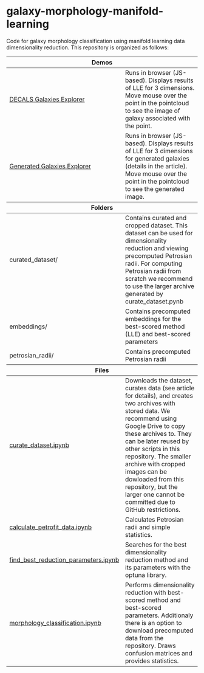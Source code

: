 # galaxy-morphology-manifold-learning
Code for galaxy morphology classification using manifold learning data dimensionality reduction.
This repository is organized as follows:

<table>
  <thead><tr><th colspan="2" style="font-weight: bold; text-align: center;">Demos</th></tr></thead>
  <tr>
    <td><a href="https://mtsizh.github.io/galaxy-morphology-manifold-learning/demos/DECALS_galaxies_explorer.html">DECALS Galaxies Explorer</a></td>
    <td>Runs in browser (JS-based). Displays results of LLE for 3 dimensions. Move mouse over the point in the pointcloud to see the image of galaxy associated with the point.</td>
  </tr>
  <tr>
    <td><a href="https://mtsizh.github.io/galaxy-morphology-manifold-learning/demos/generated_galaxies_explorer.html">Generated Galaxies Explorer</a></td>
    <td>Runs in browser (JS-based). Displays results of LLE for 3 dimensions for generated galaxies (details in the article). Move mouse over the point in the pointcloud to see the generated image.</td>
  </tr>
  <thead><tr><th colspan="2" style="font-weight: bold; text-align: center;">Folders</th></tr></thead>
  <tr>
    <td>curated_dataset/</td>
    <td>Contains curated and cropped dataset. This dataset can be used for dimensionality reduction and viewing precomputed Petrosian radii. For computing Petrosian radii from scratch we recommend to use the larger archive generated by curate_dataset.pynb</td>
  </tr>
  <tr>
    <td>embeddings/</td>
    <td>Contains precomputed embeddings for the best-scored method (LLE) and best-scored parameters</td>
  </tr>
  <tr>
    <td>petrosian_radii/</td>
    <td>Contains precomputed Petrosian radii</td>
  </tr>
  <thead><tr><th colspan="2" style="font-weight: bold; text-align: center;">Files</th></tr></thead>
  <tr>
    <td><a href="https://colab.research.google.com/github/mtsizh/galaxy-morphology-manifold-learning/blob/master/curate_dataset.ipynb">curate_dataset.ipynb</a></td>
    <td>Downloads the dataset, curates data (see article for details), and creates two archives with stored data. We recommend using Google Drive to copy these archives to. They can be later reused by other scripts in this repository. The smaller archive with cropped images can be dowloaded from this repository, but the larger one cannot be committed due to GitHub restrictions.</td>
  </tr>
  <tr>
    <td><a href="https://colab.research.google.com/github/mtsizh/galaxy-morphology-manifold-learning/blob/master/calculate_petrofit_data.ipynb">calculate_petrofit_data.ipynb</a></td>
    <td>Calculates Petrosian radii and simple statistics.</td>
  </tr>
  <tr>
    <td><a href="https://colab.research.google.com/github/mtsizh/galaxy-morphology-manifold-learning/blob/master/find_best_reduction_parameters.ipynb">find_best_reduction_parameters.ipynb</a></td>
    <td>Searches for the best dimensionality reduction method and its parameters with the optuna library.</td>
  </tr>
  <tr>
    <td><a href="https://colab.research.google.com/github/mtsizh/galaxy-morphology-manifold-learning/blob/master/morphology_classification.ipynb">morphology_classification.ipynb</a></td>
    <td>Performs dimensionality reduction with best-scored method and best-scored parameters. Additionaly there is an option to download precomputed data from the repository. Draws confusion matrices and provides statistics.</td>
  </tr>
</table>

